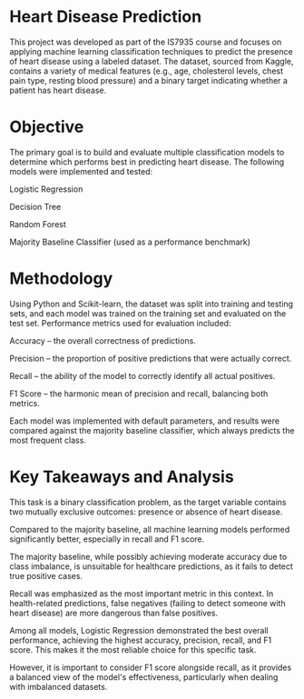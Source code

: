 # Heart Disease Prediction
This project was developed as part of the IS7935 course and focuses on applying machine learning classification techniques to predict the presence of heart disease using a labeled dataset. The dataset, sourced from Kaggle, contains a variety of medical features (e.g., age, cholesterol levels, chest pain type, resting blood pressure) and a binary target indicating whether a patient has heart disease.

# Objective
The primary goal is to build and evaluate multiple classification models to determine which performs best in predicting heart disease. The following models were implemented and tested:

Logistic Regression

Decision Tree

Random Forest

Majority Baseline Classifier (used as a performance benchmark)

# Methodology
Using Python and Scikit-learn, the dataset was split into training and testing sets, and each model was trained on the training set and evaluated on the test set. Performance metrics used for evaluation included:

Accuracy – the overall correctness of predictions.

Precision – the proportion of positive predictions that were actually correct.

Recall – the ability of the model to correctly identify all actual positives.

F1 Score – the harmonic mean of precision and recall, balancing both metrics.

Each model was implemented with default parameters, and results were compared against the majority baseline classifier, which always predicts the most frequent class.

# Key Takeaways and Analysis
This task is a binary classification problem, as the target variable contains two mutually exclusive outcomes: presence or absence of heart disease.

Compared to the majority baseline, all machine learning models performed significantly better, especially in recall and F1 score.

The majority baseline, while possibly achieving moderate accuracy due to class imbalance, is unsuitable for healthcare predictions, as it fails to detect true positive cases.

Recall was emphasized as the most important metric in this context. In health-related predictions, false negatives (failing to detect someone with heart disease) are more dangerous than false positives.

Among all models, Logistic Regression demonstrated the best overall performance, achieving the highest accuracy, precision, recall, and F1 score. This makes it the most reliable choice for this specific task.

However, it is important to consider F1 score alongside recall, as it provides a balanced view of the model's effectiveness, particularly when dealing with imbalanced datasets.
